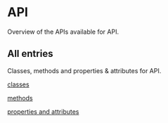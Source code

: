 [
This is a templated file. Adding content to this file may result in it being
reverted. Instead, if you want to place additional content, create an
"overview_content.md" file in `docs/` directory. The Sphinx tool will
pick up on the content and merge the content.
]: #

#  API

Overview of the APIs available for  API.

## All entries

Classes, methods and properties & attributes for
 API.

[classes](https://cloud.google.com/python/docs/reference/google-cloud-gkerecommender/latest/summary_class.html)

[methods](https://cloud.google.com/python/docs/reference/google-cloud-gkerecommender/latest/summary_method.html)

[properties and
attributes](https://cloud.google.com/python/docs/reference/google-cloud-gkerecommender/latest/summary_property.html)
